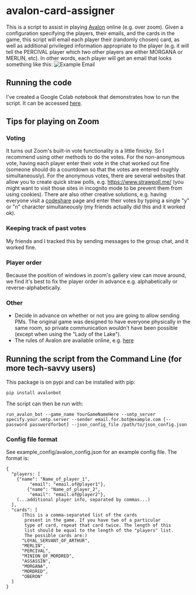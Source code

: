 # avalon-card-assigner
This is a script to assist in playing [Avalon](https://hobbylark.com/card-games/How-to-Play-Avalon) online (e.g. over zoom). Given a configuration specifying the players, their emails, and the cards in the game, this script will email each player their (randomly chosen) card, as well as additional privileged information appropriate to the player (e.g. it will tell the PERCIVAL player which two other players are either MORGANA or MERLIN, etc). In other words, each player will get an email that looks something like this:
![](https://github.com/AvantiShri/avalon-card-assigner/raw/master/ExampleEmail1.png "Example Email")

## Running the code
I've created a Google Colab notebook that demonstrates how to run the script. It can be accessed [here](https://colab.research.google.com/github/AvantiShri/avalon-card-assigner/blob/master/Avalon_Bot_Playing_Avalon_Online_With_Friends_(e_g_over_Zoom).ipynb).

## Tips for playing on Zoom

### Voting

It turns out Zoom's built-in vote functionality is a little finicky. So I recommend using other methods to do the votes. For the non-anonymous vote, having each player enter their vote in the chat worked out fine (someone should do a countdown so that the votes are entered roughly simultaneously). For the anonymous votes, there are several websites that allow you to create quick straw polls, e.g. https://www.strawpoll.me/ (you might want to visit those sites in incognito mode to be prevent them from using cookies). There are also other creative solutions, e.g. having everyone visit a [codeshare](https://codeshare.io/new) page and enter their votes by typing a single "y" or "n" character simultaneously (my friends actually did this and it worked ok).

### Keeping track of past votes
My friends and I tracked this by sending messages to the group chat, and it worked fine.

### Player order
Because the position of windows in zoom's gallery view can move around, we find it's best to fix the player order in advance e.g. alphabetically or reverse-alphabetically.

### Other
- Decide in advance on whether or not you are going to allow sending PMs. The original game was designed to have everyone physically in the same room, so private communication wouldn't have been possible (except when using the "Lady of the Lake").
- The rules of Avalon are available online, e.g. [here](https://hobbylark.com/card-games/How-to-Play-Avalon) 

## Running the script from the Command Line (for more tech-savvy users)

This package is on pypi and can be installed with pip:
```
pip install avalonbot
```

The script can then be run with:
```
run_avalon_bot --game_name YourGameNameHere --smtp_server specify.your.smtp.server --sender email.for.bot@example.com [--password passwordforbot] --json_config_file /path/to/json_config.json
```

### Config file format
See example_config/avalon_config.json for an example config file. The format is:
```
{
  "players: [
    {"name": "Name_of_player_1",
		 "email": "email.of@player1"},
		{"name": "Name_of_player_2",
		 "email": "email.of@player2"},
    (...additional player info, separated by commas...)
  ],
  "cards": [
      (This is a comma-separated list of the cards
       present in the game. If you have two of a particular
       type of card, repeat that card twice. The length of this
       list should be equal to the length of the "players" list.
       The possible cards are:)
      "LOYAL_SERVANT_OF_ARTHUR",
      "MERLIN",
      "PERCIVAL",
      "MINION_OF_MORDRED",
      "ASSASSIN",
      "MORGANA",
      "MORDRED",
      "OBERON"
  ]
}
```
